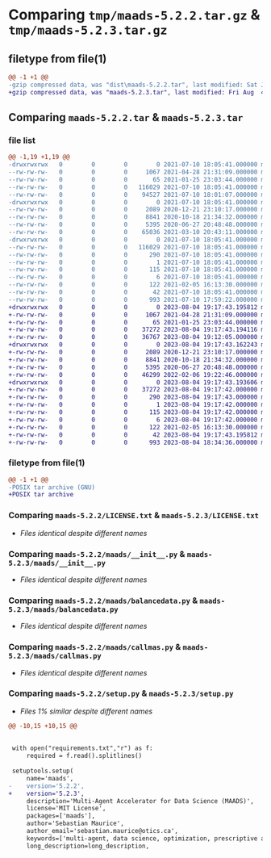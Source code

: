 # Comparing `tmp/maads-5.2.2.tar.gz` & `tmp/maads-5.2.3.tar.gz`

## filetype from file(1)

```diff
@@ -1 +1 @@
-gzip compressed data, was "dist\maads-5.2.2.tar", last modified: Sat Jul 10 18:05:41 2021, max compression
+gzip compressed data, was "maads-5.2.3.tar", last modified: Fri Aug  4 19:17:43 2023, max compression
```

## Comparing `maads-5.2.2.tar` & `maads-5.2.3.tar`

### file list

```diff
@@ -1,19 +1,19 @@
-drwxrwxrwx   0        0        0        0 2021-07-10 18:05:41.000000 maads-5.2.2/
--rw-rw-rw-   0        0        0     1067 2021-04-28 21:31:09.000000 maads-5.2.2/LICENSE.txt
--rw-rw-rw-   0        0        0       65 2021-01-25 23:03:44.000000 maads-5.2.2/MANIFEST.in
--rw-rw-rw-   0        0        0   116029 2021-07-10 18:05:41.000000 maads-5.2.2/PKG-INFO
--rw-rw-rw-   0        0        0    94527 2021-07-10 18:01:07.000000 maads-5.2.2/README.md
-drwxrwxrwx   0        0        0        0 2021-07-10 18:05:41.000000 maads-5.2.2/maads/
--rw-rw-rw-   0        0        0     2089 2020-12-21 23:10:17.000000 maads-5.2.2/maads/__init__.py
--rw-rw-rw-   0        0        0     8841 2020-10-18 21:34:32.000000 maads-5.2.2/maads/balancedata.py
--rw-rw-rw-   0        0        0     5395 2020-06-27 20:48:48.000000 maads-5.2.2/maads/callmas.py
--rw-rw-rw-   0        0        0    65036 2021-03-10 20:43:11.000000 maads-5.2.2/maads/sendfiles.py
-drwxrwxrwx   0        0        0        0 2021-07-10 18:05:41.000000 maads-5.2.2/maads.egg-info/
--rw-rw-rw-   0        0        0   116029 2021-07-10 18:05:41.000000 maads-5.2.2/maads.egg-info/PKG-INFO
--rw-rw-rw-   0        0        0      290 2021-07-10 18:05:41.000000 maads-5.2.2/maads.egg-info/SOURCES.txt
--rw-rw-rw-   0        0        0        1 2021-07-10 18:05:41.000000 maads-5.2.2/maads.egg-info/dependency_links.txt
--rw-rw-rw-   0        0        0      115 2021-07-10 18:05:41.000000 maads-5.2.2/maads.egg-info/requires.txt
--rw-rw-rw-   0        0        0        6 2021-07-10 18:05:41.000000 maads-5.2.2/maads.egg-info/top_level.txt
--rw-rw-rw-   0        0        0      122 2021-02-05 16:13:30.000000 maads-5.2.2/requirements.txt
--rw-rw-rw-   0        0        0       42 2021-07-10 18:05:41.000000 maads-5.2.2/setup.cfg
--rw-rw-rw-   0        0        0      993 2021-07-10 17:59:22.000000 maads-5.2.2/setup.py
+drwxrwxrwx   0        0        0        0 2023-08-04 19:17:43.195812 maads-5.2.3/
+-rw-rw-rw-   0        0        0     1067 2021-04-28 21:31:09.000000 maads-5.2.3/LICENSE.txt
+-rw-rw-rw-   0        0        0       65 2021-01-25 23:03:44.000000 maads-5.2.3/MANIFEST.in
+-rw-rw-rw-   0        0        0    37272 2023-08-04 19:17:43.194116 maads-5.2.3/PKG-INFO
+-rw-rw-rw-   0        0        0    36767 2023-08-04 19:12:05.000000 maads-5.2.3/README.md
+drwxrwxrwx   0        0        0        0 2023-08-04 19:17:43.162243 maads-5.2.3/maads/
+-rw-rw-rw-   0        0        0     2089 2020-12-21 23:10:17.000000 maads-5.2.3/maads/__init__.py
+-rw-rw-rw-   0        0        0     8841 2020-10-18 21:34:32.000000 maads-5.2.3/maads/balancedata.py
+-rw-rw-rw-   0        0        0     5395 2020-06-27 20:48:48.000000 maads-5.2.3/maads/callmas.py
+-rw-rw-rw-   0        0        0    46299 2022-02-06 19:22:46.000000 maads-5.2.3/maads/sendfiles.py
+drwxrwxrwx   0        0        0        0 2023-08-04 19:17:43.193606 maads-5.2.3/maads.egg-info/
+-rw-rw-rw-   0        0        0    37272 2023-08-04 19:17:42.000000 maads-5.2.3/maads.egg-info/PKG-INFO
+-rw-rw-rw-   0        0        0      290 2023-08-04 19:17:43.000000 maads-5.2.3/maads.egg-info/SOURCES.txt
+-rw-rw-rw-   0        0        0        1 2023-08-04 19:17:42.000000 maads-5.2.3/maads.egg-info/dependency_links.txt
+-rw-rw-rw-   0        0        0      115 2023-08-04 19:17:42.000000 maads-5.2.3/maads.egg-info/requires.txt
+-rw-rw-rw-   0        0        0        6 2023-08-04 19:17:42.000000 maads-5.2.3/maads.egg-info/top_level.txt
+-rw-rw-rw-   0        0        0      122 2021-02-05 16:13:30.000000 maads-5.2.3/requirements.txt
+-rw-rw-rw-   0        0        0       42 2023-08-04 19:17:43.195812 maads-5.2.3/setup.cfg
+-rw-rw-rw-   0        0        0      993 2023-08-04 18:34:36.000000 maads-5.2.3/setup.py
```

### filetype from file(1)

```diff
@@ -1 +1 @@
-POSIX tar archive (GNU)
+POSIX tar archive
```

### Comparing `maads-5.2.2/LICENSE.txt` & `maads-5.2.3/LICENSE.txt`

 * *Files identical despite different names*

### Comparing `maads-5.2.2/maads/__init__.py` & `maads-5.2.3/maads/__init__.py`

 * *Files identical despite different names*

### Comparing `maads-5.2.2/maads/balancedata.py` & `maads-5.2.3/maads/balancedata.py`

 * *Files identical despite different names*

### Comparing `maads-5.2.2/maads/callmas.py` & `maads-5.2.3/maads/callmas.py`

 * *Files identical despite different names*

### Comparing `maads-5.2.2/setup.py` & `maads-5.2.3/setup.py`

 * *Files 1% similar despite different names*

```diff
@@ -10,15 +10,15 @@
 	
 
 with open("requirements.txt","r") as f:
     required = f.read().splitlines()
     
 setuptools.setup(
     name='maads',
-    version='5.2.2',
+    version='5.2.3',
     description='Multi-Agent Accelerator for Data Science (MAADS)',
     license='MIT License',
     packages=['maads'],
     author='Sebastian Maurice',
     author_email='sebastian.maurice@otics.ca',
     keywords=['multi-agent, data science, optimization, prescriptive analytics, machine learning, automl,auto-ml,artificial intelligence', 'predictive analytics', 'advanced analytics'],
     long_description=long_description,
```

